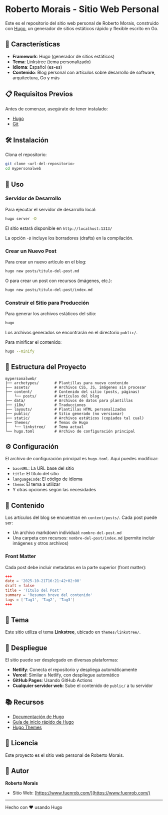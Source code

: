 # Roberto Morais - Sitio Web Personal

Este es el repositorio del sitio web personal de Roberto Morais, construido con [Hugo](https://gohugo.io/), un generador de sitios estáticos rápido y flexible escrito en Go.

## 🚀 Características

- **Framework**: Hugo (generador de sitios estáticos)
- **Tema**: Linkstree (tema personalizado)
- **Idioma**: Español (es-es)
- **Contenido**: Blog personal con artículos sobre desarrollo de software, arquitectura, Go y más

## 📋 Requisitos Previos

Antes de comenzar, asegúrate de tener instalado:

- [Hugo](https://gohugo.io/installation/)
- [Git](https://git-scm.com/)

## 🛠️ Instalación

Clona el repositorio:
```bash
git clone <url-del-repositorio>
cd mypersonalweb
```

## 🚀 Uso

### Servidor de Desarrollo

Para ejecutar el servidor de desarrollo local:

```bash
hugo server -D
```

El sitio estará disponible en `http://localhost:1313/`

La opción `-D` incluye los borradores (drafts) en la compilación.

### Crear un Nuevo Post

Para crear un nuevo artículo en el blog:

```bash
hugo new posts/titulo-del-post.md
```

O para crear un post con recursos (imágenes, etc.):

```bash
hugo new posts/titulo-del-post/index.md
```

### Construir el Sitio para Producción

Para generar los archivos estáticos del sitio:

```bash
hugo
```

Los archivos generados se encontrarán en el directorio `public/`.

Para minificar el contenido:

```bash
hugo --minify
```

## 📁 Estructura del Proyecto

```
mypersonalweb/
├── archetypes/       # Plantillas para nuevo contenido
├── assets/           # Archivos CSS, JS, imágenes sin procesar
├── content/          # Contenido del sitio (posts, páginas)
│   └── posts/        # Artículos del blog
├── data/             # Archivos de datos para plantillas
├── i18n/             # Traducciones
├── layouts/          # Plantillas HTML personalizadas
├── public/           # Sitio generado (no versionar)
├── static/           # Archivos estáticos (copiados tal cual)
├── themes/           # Temas de Hugo
│   └── linkstree/    # Tema actual
└── hugo.toml         # Archivo de configuración principal
```

## ⚙️ Configuración

El archivo de configuración principal es `hugo.toml`. Aquí puedes modificar:

- `baseURL`: La URL base del sitio
- `title`: El título del sitio
- `languageCode`: El código de idioma
- `theme`: El tema a utilizar
- Y otras opciones según las necesidades

## 📝 Contenido

Los artículos del blog se encuentran en `content/posts/`. Cada post puede ser:

- Un archivo markdown individual: `nombre-del-post.md`
- Una carpeta con recursos: `nombre-del-post/index.md` (permite incluir imágenes y otros archivos)

### Front Matter

Cada post debe incluir metadatos en la parte superior (front matter):

```toml
+++
date = '2025-10-21T16:21:42+02:00'
draft = false
title = 'Título del Post'
summary = 'Resumen breve del contenido'
tags = ['Tag1', 'Tag2', 'Tag3']
+++
```

## 🎨 Tema

Este sitio utiliza el tema **Linkstree**, ubicado en `themes/linkstree/`.

## 🚢 Despliegue

El sitio puede ser desplegado en diversas plataformas:

- **Netlify**: Conecta el repositorio y despliega automáticamente
- **Vercel**: Similar a Netlify, con despliegue automático
- **GitHub Pages**: Usando GitHub Actions
- **Cualquier servidor web**: Sube el contenido de `public/` a tu servidor

## 📚 Recursos

- [Documentación de Hugo](https://gohugo.io/documentation/)
- [Guía de inicio rápido de Hugo](https://gohugo.io/getting-started/quick-start/)
- [Hugo Themes](https://themes.gohugo.io/)

## 📄 Licencia

Este proyecto es el sitio web personal de Roberto Morais.

## 👤 Autor

**Roberto Morais**

- Sitio Web: [https://www.fuenrob.com/](https://www.fuenrob.com/)

---

Hecho con ❤️ usando Hugo

